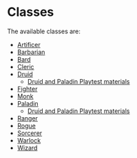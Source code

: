 # Classes

The available classes are:

- [Artificer](artificer.md)
- [Barbarian]
- [Bard]
- [Cleric]
- [Druid]
  - [Druid and Paladin Playtest materials]
- [Fighter]
- [Monk]
- [Paladin]
  - [Druid and Paladin Playtest materials]
- [Ranger]
- [Rogue]
- [Sorcerer]
- [Warlock]
- [Wizard]

[Barbarian]: https://www.dndbeyond.com/classes/barbarian
[Bard]: https://www.dndbeyond.com/classes/bard
[Cleric]: https://www.dndbeyond.com/classes/cleric
[Druid]: https://www.dndbeyond.com/classes/druid
[Fighter]: https://www.dndbeyond.com/classes/fighter
[Monk]: https://www.dndbeyond.com/classes/monk
[Paladin]: https://www.dndbeyond.com/classes/paladin
[Ranger]: https://www.dndbeyond.com/classes/ranger
[Rogue]: https://www.dndbeyond.com/classes/rogue
[Sorcerer]: https://www.dndbeyond.com/classes/sorcerer
[Warlock]: https://www.dndbeyond.com/classes/warlock
[Wizard]: https://www.dndbeyond.com/classes/wizard
[Druid and Paladin Playtest materials]: images/UA-2023-DruidandPaladin.pdf